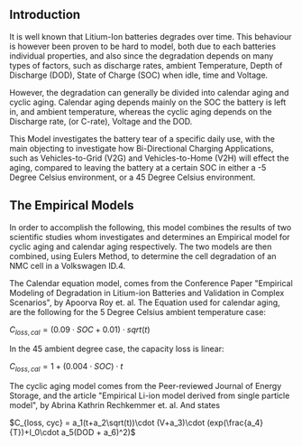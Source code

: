 ## Introduction
It is well known that Litium-Ion batteries degrades over time. This behaviour is however been proven to be hard to model, both due to each batteries individual properties, and also since the degradation depends on many types of factors, such as discharge rates, ambient Temperature, Depth of Discharge (DOD), State of Charge (SOC) when idle, time and Voltage.

However, the degradation can generally be divided into calendar aging and cyclic aging. Calendar aging depends mainly on the SOC the battery is left in, and ambient temperature, whereas the cyclic aging depends on the Discharge rate, (or C-rate), Voltage and the DOD. 

This Model investigates the battery tear of a specific daily use, with the main objecting to investigate how Bi-Directional Charging Applications, such as Vehicles-to-Grid (V2G) and Vehicles-to-Home (V2H) will effect the aging, compared to leaving the battery at a certain SOC in either a -5 Degree Celsius environment, or a 45 Degree Celsius environment.

## The Empirical Models
In order to accomplish the following, this model combines the results of two scientific studies whom investigates and determines an Empirical model for cyclic aging and calendar aging respectively. The two models are then combined, using Eulers Method, to determine the cell degradation of an NMC cell in a Volkswagen ID.4.

The Calendar equation model, comes from the Conference Paper "Empirical Modeling of Degradation in Litium-ion Batteries and Validation in Complex Scenarios", by Apoorva Roy et. al. The Equation used for calendar aging, are the following for the 5 Degree Celsius ambient temperature case:

$C_{loss, cal} = (0.09 \cdot SOC+0.01)\cdot sqrt(t)$

In the 45 ambient degree case, the capacity loss is linear:

$C_{loss, cal} = 1+(0.004 \cdot SOC) \cdot t$

The cyclic aging model comes from the Peer-reviewed Journal of Energy Storage, and the article "Empirical Li-ion model derived from single particle model", by Abrina Kathrin Rechkemmer et. al. And states

$C_{loss, cyc} = a_1(t+a_2\sqrt(t))\cdot (V+a_3)\cdot (exp(\frac{a_4}{T})+I_0\cdot a_5(DOD + a_6)^2)$


